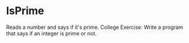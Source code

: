 # IsPrime
Reads a number and says if it's prime.
College Exercise: Write a program that says if an integer is prime or not.
